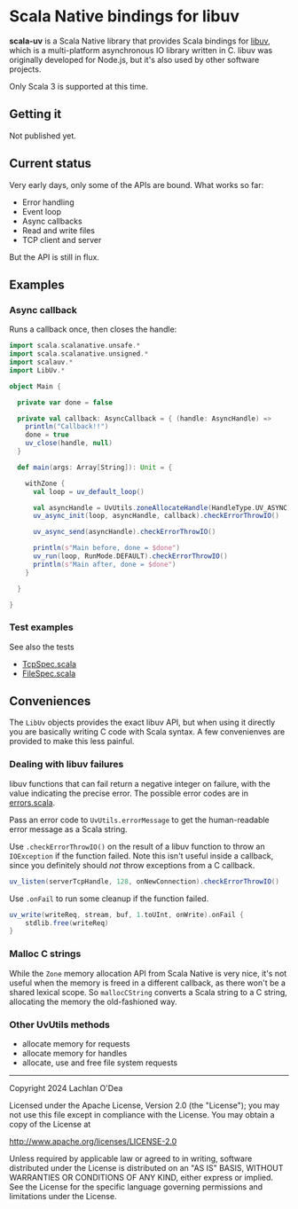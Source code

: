 # Scala Native bindings for libuv

**scala-uv** is a Scala Native library that provides Scala bindings for [libuv](https://libuv.org), which is a multi-platform asynchronous IO library written in C. libuv was originally developed for Node.js, but it's also used by other software projects.

Only Scala 3 is supported at this time.

## Getting it

Not published yet.

## Current status

Very early days, only some of the APIs are bound. What works so far:

* Error handling
* Event loop
* Async callbacks
* Read and write files
* TCP client and server

But the API is still in flux.

## Examples

### Async callback

Runs a callback once, then closes the handle:

```scala
import scala.scalanative.unsafe.*
import scala.scalanative.unsigned.*
import scalauv.*
import LibUv.*

object Main {

  private var done = false

  private val callback: AsyncCallback = { (handle: AsyncHandle) =>
    println("Callback!!")
    done = true
    uv_close(handle, null)
  }

  def main(args: Array[String]): Unit = {

    withZone {
      val loop = uv_default_loop()

      val asyncHandle = UvUtils.zoneAllocateHandle(HandleType.UV_ASYNC)
      uv_async_init(loop, asyncHandle, callback).checkErrorThrowIO()

      uv_async_send(asyncHandle).checkErrorThrowIO()

      println(s"Main before, done = $done")
      uv_run(loop, RunMode.DEFAULT).checkErrorThrowIO()
      println(s"Main after, done = $done")
    }

  }

}
```

### Test examples

See also the tests

* [TcpSpec.scala](src/test/scala/scalauv/TcpSpec.scala)
* [FileSpec.scala](src/test/scala/scalauv/FileSpec.scala)

## Conveniences

The `LibUv` objects provides the exact libuv API, but when using it directly you are basically writing C code with Scala syntax. A few convenienves are provided to make this less painful.

### Dealing with libuv failures

libuv functions that can fail return a negative integer on failure, with the value indicating the precise error. The possible error codes are in [errors.scala](src/main/scala/scalauv/errors.scala).

Pass an error code to `UvUtils.errorMessage` to get the human-readable error message as a Scala string.

Use `.checkErrorThrowIO()` on the result of a libuv function to throw an `IOException` if the function failed. Note this isn't useful inside a callback, since you definitely should *not* throw exceptions from a C callback.

```scala
uv_listen(serverTcpHandle, 128, onNewConnection).checkErrorThrowIO()
```

Use `.onFail` to run some cleanup if the function failed.

```scala
uv_write(writeReq, stream, buf, 1.toUInt, onWrite).onFail {
    stdlib.free(writeReq)
}
```

### Malloc C strings

While the `Zone` memory allocation API from Scala Native is very nice, it's not useful when the memory is freed in a different callback, as there won't be a shared lexical scope. So `mallocCString` converts a Scala string to a C string, allocating the memory the old-fashioned way.

### Other UvUtils methods

* allocate memory for requests
* allocate memory for handles
* allocate, use and free file system requests

---

Copyright 2024 Lachlan O'Dea

Licensed under the Apache License, Version 2.0 (the "License");
you may not use this file except in compliance with the License.
You may obtain a copy of the License at

http://www.apache.org/licenses/LICENSE-2.0

Unless required by applicable law or agreed to in writing, software
distributed under the License is distributed on an "AS IS" BASIS,
WITHOUT WARRANTIES OR CONDITIONS OF ANY KIND, either express or implied.
See the License for the specific language governing permissions and
limitations under the License.
